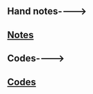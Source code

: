 Hand notes---->
---
[Notes](https://drive.google.com/file/d/1iMdBX-epZBVLGvgHyOmXg4tgN--uUJIz/view?usp=sharing)
---
Codes---->
---
[Codes]()
---

